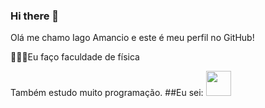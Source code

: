 ### Hi there 👋

Olá me chamo Iago Amancio e este é meu perfil no GitHub!

🧑🏾‍🔬Eu faço faculdade de física

Também estudo muito programação.
##Eu sei:
 <img src="https://cdn.jsdelivr.net/gh/devicons/devicon@latest/icons/trêsdsmax/trêsdsmax-original.svg" width="40" height="40"/>
          

<!--
**iagoamancio/iagoamancio** is a ✨ _special_ ✨ repository because its `README.md` (this file) appears on your GitHub profile.

Here are some ideas to get you started:

- 🔭 I’m currently working on ...
- 🌱 I’m currently learning ...
- 👯 I’m looking to collaborate on ...
- 🤔 I’m looking for help with ...
- 💬 Ask me about ...
- 📫 How to reach me: ...
- 😄 Pronouns: ...
- ⚡ Fun fact: ...
-->
